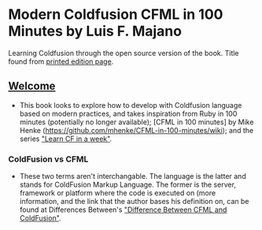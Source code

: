 # Modern Coldfusion CFML in 100 Minutes by Luis F. Majano

Learning Coldfusion through the open source version of the book. Title found from [printed edition page](https://www.ortussolutions.com/learn/books/coldfusion-in-100-minutes).

## [Welcome](https://modern-cfml.ortusbooks.com/intro/intro)

- This book looks to explore how to develop with Coldfusion language based on modern practices, and takes inspiration from Ruby in 100 minutes (potentially no longer available); [CFML in 100 minutes] by Mike Henke (https://github.com/mhenke/CFML-in-100-minutes/wiki); and the series ["Learn CF in a week"](https://www.learncfinaweek.com/).

### ColdFusion vs CFML
- These two terms aren't interchangable. The language is the latter and stands for ColdFusion Markup Language. The former is the server, framework or platform where the code is executed on (more information, and the link that the author bases his definition on, can be found at Differences Between's ["Difference Between CFML and ColdFusion"](https://www.differencebetween.net/technology/communication-technology/difference-between-cfml-and-coldfusion/).
